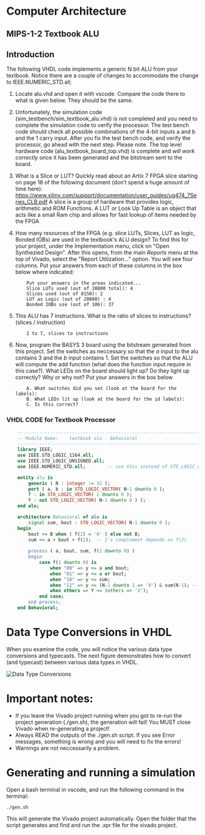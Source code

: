 # Computer Architecture
## MIPS-1-2 Textbook ALU

## Introduction

The following VHDL code implements a generic N bit ALU from your textbook. Notice there are a couple of changes to accommodate the change to IEEE.NUMERIC_STD.all;

1.	Locate alu.vhd and open it with vscode.  Compare the code there to what is given below. They should be the same. 

2. Unfortunately, the simulation code (sim_testbench/sim_textbook_alu.vhd) is not completed and you need to complete the simulation code to verify the processor. The test bench code should check all possible combinations of the 4-bit inputs a and b and the 1 carry input. After you fix the test bench code, and verify the processor, go ahead with the next step. Please note. The top level hardware code (alu_textbook_board_top.vhd) is complete and _will work correctly_ once it has been generated and the bitstream sent to the board. 
    
3.	What is a Slice or LUT?  Quickly read about an Artix 7 FPGA slice starting on page 18 of the following document (don’t spend a huge amount of time here):  https://www.xilinx.com/support/documentation/user_guides/ug474_7Series_CLB.pdf 
    A slice is a group of hardware that provides logic, arithmetic and ROM Functions.
    A LUT or Look Up Table is an object that acts like a small Ram chip and allows for fast lookup of items needed by the FPGA

4.	How many resources of the FPGA  (e.g. slice LUTs, Slices, LUT as logic, Bonded IOBs) are used in the textbook's ALU design?	 To find this for your project, under the Implementation menu, click on "Open Synthezied Design". After this opens, from the main _Reports_ menu at the top of Vivado, select the "Report Utilization..." option. You will see four columns. Put your answers from each of these columns in the box below where indicated:
    ```
        Put your answers in the areas indicated...
        Slice LUTs used (out of 20800 total): 4  
        Slices used (out of 8150): 2
        LUT as Logic (out of 20800) : 4 
        Bonded IOBs use (out of 106): 37
    ```							 	
5.	This ALU has 7 instructions. What is the ratio of slices to instructions? (slices / instruction)
    ```
        2 to 7, slices to instructions
    ```	
6. Now, program the BASYS 3 board using the bitstream generated from this project. Set the switches as neccessary so that the  _a_ input to the alu contains 3 and the _b_ input contains 1. Set the switches so that the ALU will compute the add function (what does the function input require in this case?). What LEDs on the board should light up? Do they light up correctly? Why or why not? Put your answers in the box below
    ```
        A. What switches did you set (look at the board for the labels):
        B. What LEDs lit up (look at the board for the id labels):
        C. Is this correct?
    ```		

### VHDL CODE for Textbook Processor
```vhdl
    -------------------------------------------------------------------
    -- Module Name:    textbook alu - Behavioral 
    -------------------------------------------------------------------
    library IEEE;
    use IEEE.STD_LOGIC_1164.all;
    use IEEE.STD_LOGIC_UNSIGNED.all;
    use IEEE.NUMERIC_STD.all;        -- use this instead of STD_LOGIC_ARITH

    entity alu is
        generic ( N : integer := 32 );
        port ( a, b : in STD_LOGIC_VECTOR( N-1 downto 0 );
        f : in STD_LOGIC_VECTOR( 2 downto 0 );
        Y : out STD_LOGIC_VECTOR( N-1 downto 0 ) );
    end alu;

    architecture Behavioral of alu is
        signal sum, bout : STD_LOGIC_VECTOR( N-1 downto 0 );
    begin
        bout <= B when ( f(2) = '0' ) else not B;
        sum <= a + bout + f(2);  -- 2's complement depends on f(2)
                
        process ( a, bout, sum, f(1 downto 0) )
        begin
            case f(1 downto 0) is 
                when "00" => y <= a and bout;
                when "01" => y <= a or bout;
                when "10" => y <= sum;
                when "11" => y <= (N-1 downto 1 => '0') & sum(N-1); -- zero extend
                when others => Y <= (others => 'X');
            end case;
        end process;
    end Behavioral; 
```

# Data Type Conversions in VHDL
When you examine the code, you will notice the various data type conversions and typecasts. The next figure demonstrates how to convert (and typecast) between various data types in VHDL.

![Data Type Conversions](VHDL_Conversions.jpg)

# Important notes:

* If you leave the Vivado project running when you got to re-run the project generation (./gen.sh), the generation will fail! You MUST close Vivado when re-generating a project!
* Always READ the outputs of the ./gen.sh script. If you see Error messages, something is wrong and you will need to fix the errors!
* Warnings are not neccessarily a problem.

# Generating and running a simulation
Open a bash terminal in vscode, and run the following command in the terminal:
```
./gen.sh
```
This will generate the Vivado project automatically. Open the folder that the script generates and find and run the .xpr file for the vivado project.





